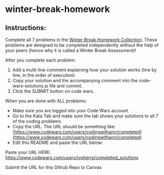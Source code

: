 # winter-break-homework

## Instructions:

Complete all 7 problems in the [Winter Break Homework Collection](https://www.codewars.com/collections/winter-break-homework). These problems are designed to be completed independently without the help of your peers (hence why it is called a Winter Break Assessment)! 

After you complete each problem:

1. Add a multi-line comment explaining how your solution works (line by line, in the order of execution)
2. Copy your solution and the accompanying comment into the code-wars-solutions.js file and commit.
3. Click the SUBMIT button on code wars.

When you are done with ALL problems:

* Make sure you are logged into your Code Wars account. 
* Go to the Kata Tab and make sure the tab shows your solutions to all 7 of the coding problems. 
* Copy the URL. The URL should be something like: [https://www.codewars.com/users/codingwithann/completed](https://www.codewars.com/users/codingwithann/completed)
* Edit this README and paste the URL below:

Paste your URL HERE: https://www.codewars.com/users/ivoherre/completed_solutions

Submit the URL for this Github Repo to Canvas
